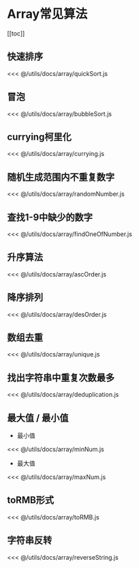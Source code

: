 # Array常见算法

[[toc]]

## 快速排序

<CodeBlock>

<<< @/utils/docs/array/quickSort.js

</CodeBlock>

## 冒泡

<CodeBlock>

<<< @/utils/docs/array/bubbleSort.js

</CodeBlock>

## currying柯里化

<CodeBlock>

<<< @/utils/docs/array/currying.js

</CodeBlock>

## 随机生成范围内不重复数字

<CodeBlock>

<<< @/utils/docs/array/randomNumber.js

</CodeBlock>

## 查找1-9中缺少的数字

<CodeBlock>

<<< @/utils/docs/array/findOneOfNumber.js

</CodeBlock>

## 升序算法

<CodeBlock>

<<< @/utils/docs/array/ascOrder.js

</CodeBlock>

## 降序排列

<CodeBlock>

<<< @/utils/docs/array/desOrder.js

</CodeBlock>

## 数组去重

<CodeBlock>

<<< @/utils/docs/array/unique.js

</CodeBlock>

## 找出字符串中重复次数最多

<CodeBlock>

<<< @/utils/docs/array/deduplication.js

</CodeBlock>

## 最大值 / 最小值

- 最小值

<CodeBlock>

<<< @/utils/docs/array/minNum.js

</CodeBlock>

- 最大值

<CodeBlock>

<<< @/utils/docs/array/maxNum.js

</CodeBlock>

## toRMB形式

<CodeBlock>

<<< @/utils/docs/array/toRMB.js

</CodeBlock>

## 字符串反转

<CodeBlock>

<<< @/utils/docs/array/reverseString.js

</CodeBlock>
